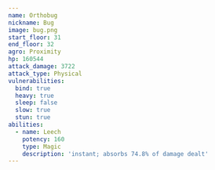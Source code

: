 ```yaml
---
name: Orthobug
nickname: Bug
image: bug.png
start_floor: 31
end_floor: 32
agro: Proximity
hp: 160544
attack_damage: 3722
attack_type: Physical
vulnerabilities:
  bind: true
  heavy: true
  sleep: false
  slow: true
  stun: true
abilities:
  - name: Leech
    potency: 160
    type: Magic
    description: 'instant; absorbs 74.8% of damage dealt'
---
```

